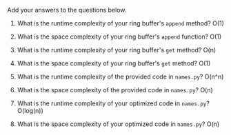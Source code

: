 Add your answers to the questions below.

1. What is the runtime complexity of your ring buffer's `append` method?
    O(1)
2. What is the space complexity of your ring buffer's `append` function?
    O(1)
3. What is the runtime complexity of your ring buffer's `get` method?
    O(n)
4. What is the space complexity of your ring buffer's `get` method?
    O(1)

5. What is the runtime complexity of the provided code in `names.py`?
    O(n^n)
6. What is the space complexity of the provided code in `names.py`?
    O(n)
7. What is the runtime complexity of your optimized code in `names.py`?
    O(log(n))
8. What is the space complexity of your optimized code in `names.py`?
    O(n)